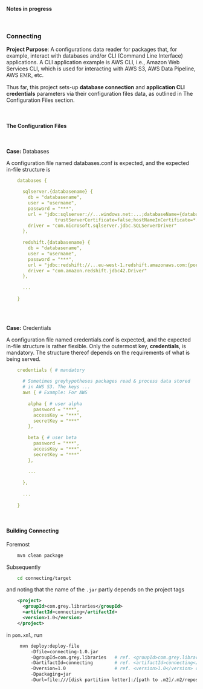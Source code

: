 **Notes in progress**

<br>

### Connecting

**Project Purpose**: A configurations data reader for packages that, for example, interact with databases and/or CLI (Command Line Interface) 
applications.  A CLI application example is AWS CLI, i.e., Amazon Web Services CLI, which is used for interacting with AWS S3, 
AWS Data Pipeline, AWS <span style="font-family:'Brush Script MT'">EMR</span>, etc.  

Thus far, this project sets-up **database connection** and **application CLI credentials** parameters via their configuration files 
data, as outlined in The Configuration Files section.  

<br>

#### The Configuration Files

<br>

**Case:** Databases

A configuration file named databases.conf is expected, and the expected in-file structure is

```yaml
    databases {
    
      sqlserver.{databasename} {
        db = "databasename",
        user = "username",
        password = "***",
        url = "jdbc:sqlserver://...windows.net:...;databaseName={databasename};encrypt=true;
                  trustServerCertificate=false;hostNameInCertificate=*.database.windows.net;loginTimeout=30",
        driver = "com.microsoft.sqlserver.jdbc.SQLServerDriver"
      },
      
      redshift.{databasename} {
        db = "databasename",
        user = "username",
        password = "***",
        url = "jdbc:redshift://...eu-west-1.redshift.amazonaws.com:{portNumber}/{databasename}",
        driver = "com.amazon.redshift.jdbc42.Driver"
      },
      
      ...
      
    }
    
```

<br>

**Case:** Credentials

A configuration file named credentials.conf is expected, and the expected in-file structure is rather flexible.  Only
the outermost key, **credentials**, is mandatory.  The structure thereof depends on the requirements of what is being 
served.

```yaml
    credentials { # mandatory
    
      # Sometimes greyhypotheses packages read & process data stored 
      # in AWS S3. The keys ...      
      aws { # Example: For AWS
        
        alpha { # user alpha 
          password = "***",
          accessKey = "***",
          secretKey = "***"
        },
        
        beta { # user beta
          password = "***",
          accessKey = "***",
          secretKey = "***"
        },
        
        ...
        
      },
      
      ...
       
    }
```

<br>

#### Building Connecting

Foremost

```bash
    mvn clean package
```

Subsequently

```bash
    cd connecting/target
````

and noting that the name of the ``.jar`` partly depends on the project tags

```xml
    <project>
      <groupId>com.grey.libraries</groupId>
      <artifactId>connecting</artifactId>
      <version>1.0</version>
    </project>
```
 
in `pom.xml`, run

```bash
     mvn deploy:deploy-file 
         -Dfile=connecting-1.0.jar 
         -DgroupId=com.grey.libraries   # ref. <groupId>com.grey.libraries</groupId> of pom.xml
         -DartifactId=connecting        # ref. <artifactId>connecting</artifactId> of pom.xml
         -Dversion=1.0                  # ref. <version>1.0</version> of pom.xml
         -Dpackaging=jar 
         -Durl=file:///[disk partition letter]:/[path to .m2]/.m2/repository -DrepositoryId=repository
```
